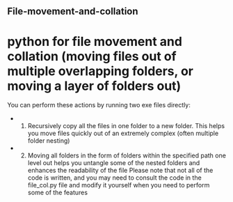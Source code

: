 ## File-movement-and-collation
# python for file movement and collation (moving files out of multiple overlapping folders, or moving a layer of folders out)
You can perform these actions by running two exe files directly: 
* 1. Recursively copy all the files in one folder to a new folder. This helps you move files quickly out of an extremely complex (often multiple folder nesting) 
* 2. Moving all folders in the form of folders within the specified path one level out helps you untangle some of the nested folders and enhances the readability of the file
Please note that not all of the code is written, and you may need to consult the code in the file_col.py file and modify it yourself when you need to perform some of the features
